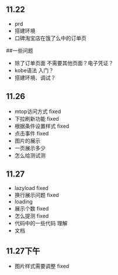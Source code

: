 ## 11.22
* prd
* 搭建环境
* 口碑淘宝店在饿了么中的订单页 

##一些问题
* 除了订单页面 不需要其他页面？电子凭证？
* kobe语法 入门？
* 搭建环境、调试？



## 11.26
* mtop访问方式 fixed
* 下拉刷新功能 fixed
* 根据条件设置样式 fixed
* 点击事件 fixed 
* 图片的展示 
* 一页展示多少 
* 怎么给测试测

## 11.27
* lazyload fixed
* 换行展示问题 fixed
* loading 
* 展示个数 fixed
* 怎么提测 fixed
* 代码中的一些代码 理解
* 文档 

## 11.27下午
* 图片样式需要调整 fixed
